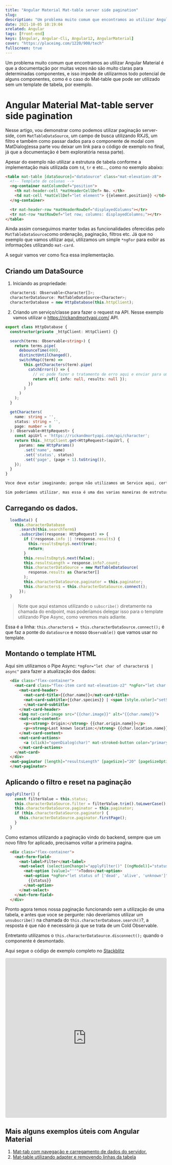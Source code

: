 ```yaml
---
title: "Angular Material Mat-table server side pagination"
slug:
description: "Um problema muito comum que encontramos ao utilizar Angular Material é que as docs, por muitas vezes não são muito claras para determinadas situações, e isso impede de utilizarmos todo potencial de alguns componentes, como é o caso do Mat-table."
date: 2021-10-05 10:19:04
xrelated: Angular
tags: [Front-end]
keys: [Angular, Angular-Cli, Angular12, AngularMaterial]
cover: "https://placeimg.com/1220/900/tech"
fullscreen: true
---
```


Um problema muito comum que encontramos ao utilizar Angular Material é que a documentação por muitas vezes não são muito claras para determinadas componentes, e isso impede de utilizarmos todo potencial de alguns componentes, como é o caso do Mat-table que pode ser utilizado sem um template de tabela, por exemplo.

# Angular Material Mat-table server side pagination

Nesse artigo, vou demonstrar como podemos utilizar paginação server-side, com `MatTableDataSource`, um campo de busca utilizando RXJS, um filtro e também como passar dados para o componente de modal com MatDialog(essa parte vou deixar um link para o código de exemplo no final, já que a documentação é bem exploratória nessa parte).

Apesar do exemplo não utilizar a estrutura de tabela conforme a implementação mais utilizada com `td`, `tr` e etc..., como no exemplo abaixo:

```html
<table mat-table [dataSource]="dataSource" class="mat-elevation-z8">
  <!-- Template de colunas -->
  <ng-container matColumnDef="position">
    <th mat-header-cell *matHeaderCellDef> No. </th>
    <td mat-cell *matCellDef="let element"> {{element.position}} </td>
  </ng-container>

  <tr mat-header-row *matHeaderRowDef="displayedColumns"></tr>
  <tr mat-row *matRowDef="let row; columns: displayedColumns;"></tr>
</table>
```

Ainda assim conseguimos manter todas as funcionalidades oferecidas pelo `MatTableDataSource`como ordenação, paginação, filtros etc. Já que no exemplo que vamos utilizar aqui, utilizamos um simple `*ngFor` para exibir as informações utilizando `mat-card`.

A seguir vamos ver como fica essa implementação.

## Criando um DataSource

1. Iniciando as propriedade:

```ts
  characters$: Observable<Character[]>;
  characterDataSource: MatTableDataSource<Character>;
  characterDatabase = new HttpDatabase(this.httpClient);
```

2. Criando um serviço/classe para fazer o request na API. Nesse exemplo vamos utilizar o https://rickandmortyapi.com/ API.

```ts
export class HttpDatabase {
  constructor(private _httpClient: HttpClient) {}

  search(terms: Observable<string>) {
    return terms.pipe(
      debounceTime(400),
      distinctUntilChanged(),
      switchMap((term) =>
        this.getCharacters(term).pipe(
          catchError(() => {
            // vc pode fazer o tratamento de erro aqui e enviar para um ErrorHandler
            return of({ info: null, results: null });
          })
        )
      )
    );
  }

  getCharacters(
    name: string = '',
    status: string = '',
    page: number = 0
  ): Observable<HttpRequest> {
    const apiUrl = 'https://rickandmortyapi.com/api/character';
    return this._httpClient.get<HttpRequest>(apiUrl, {
      params: new HttpParams()
        .set('name', name)
        .set('status', status)
        .set('page', (page + 1).toString()),
    });
  }
}

Voce deve estar imaginando; porque não utilizamos um Service aqui, certo?

Sim poderíamos utilizar, mas essa é uma das varias maneiras de estruturar sua app.
```

## Carregando os dados.

```ts
  loadData() {
    this.characterDatabase
      .search(this.searchTerm$)
      .subscribe((response: HttpRequest) => {
        if (!response.info || !response.results) {
          this.resultsEmpty$.next(true);
          return;
        }
        this.resultsEmpty$.next(false);
        this.resultsLength = response.info?.count;
        this.characterDataSource = new MatTableDataSource(
          response.results as Character[]
        );
        this.characterDataSource.paginator = this.paginator;
        this.characters$ = this.characterDataSource.connect();
      });
  }
```

> Note que aqui estamos utilizando o `subscribe()` diretamente na chamada do endpoint, mas poderíamos delegar isso para o template utilizando Pipe Async, como veremos mais adiante.

Essa é a linha: `this.characters$ = this.characterDataSource.connect();` é que faz a ponte do `dataSource` e nosso `Observable()` que vamos usar no template.

## Montando o template HTML

Aqui sim utilizamos o Pipe Async: `*ngFor="let char of characters$ | async"` para fazer a atualização dos dados:

```html
  <div class="flex-container">
    <mat-card class="flex-item card mat-elevation-z2" *ngFor="let char of characters$ | async">
      <mat-card-header>
        <mat-card-title>{{char.name}}</mat-card-title>
        <mat-card-subtitle>{{char.species}} | <span [style.color]="setStatusColor(char.status)">{{char.status}}</span>
        </mat-card-subtitle>
      </mat-card-header>
      <img mat-card-image src="{{char.image}}" alt="{{char.name}}">
      <mat-card-content>
        <p><strong> Origin:</strong> {{char.origin.name}}</p>
        <p><strong>Last known location:</strong> {{char.location.name}} </p>
      </mat-card-content>
      <mat-card-actions>
        <a (click)="openDialog(char)" mat-stroked-button color="primary">Episodes</a>
      </mat-card-actions>
    </mat-card>
  </div>
  <mat-paginator [length]="resultsLength" [pageSize]="20" [pageSizeOptions]="[5, 10, 20]" showFirstLastButtons>
  </mat-paginator>
```

## Aplicando o filtro e reset na paginação

```ts
applyFilter() {
    const filterValue = this.status;
    this.characterDataSource.filter = filterValue.trim().toLowerCase();
    this.characterDataSource.paginator = this.paginator;
    if (this.characterDataSource.paginator) {
      this.characterDataSource.paginator.firstPage();
    }
  }
```

Como estamos utilizando a paginação vindo do backend, sempre que um novo filtro for aplicado, precisamos voltar a primeira pagina.

```html
  <div class="flex-container">
    <mat-form-field>
      <mat-label>Filter</mat-label>
      <mat-select (selectionChange)="applyFilter()" [(ngModel)]="status">
        <mat-option [value]="''">Todos</mat-option>
        <mat-option *ngFor="let status of ['dead', 'alive', 'unknown']" [value]="status">
          {{status}}
        </mat-option>
      </mat-select>
    </mat-form-field>
  </div>
```

Pronto agora temos nossa paginação funcionando sem a utilização de uma tabela, e antes que voce se pergunte: não deveríamos utilizar um `unsubscribe()` na chamada do `this.characterDatabase.search()`?, a resposta é que não é necessário já que se trata de um Cold Observable.

Entretanto utilizamos o `this.characterDataSource.disconnect();` quando o componente é desmontado.

Aqui segue o código de exemplo completo no [Stackblitz](https://stackblitz.com/edit/angular-material-serverside-pagination-and-rxjs-search?embed=1&file=src/app/app.component.ts)

<iframe src="https://stackblitz.com/edit/angular-material-serverside-pagination-and-rxjs-search?embed=1&hideExplorer=1&hideNavigation=1&view=preview" style="width:100%; height:500px; border:0; border-radius: 4px; overflow:hidden;" sandbox="allow-modals allow-forms allow-popups allow-scripts allow-same-origin"></iframe>

## Mais alguns exemplos úteis com Angular Material

1. [Mat-tab com navegação e carregamento de dados do servidor.](https://stackblitz.com/edit/angular-material-tabs-with-serverside-data)
2. [Mat-table utilizando adapter e removendo linhas da tabela](https://stackblitz.com/edit/angular-mat-table-remove-row-and-adapters)

